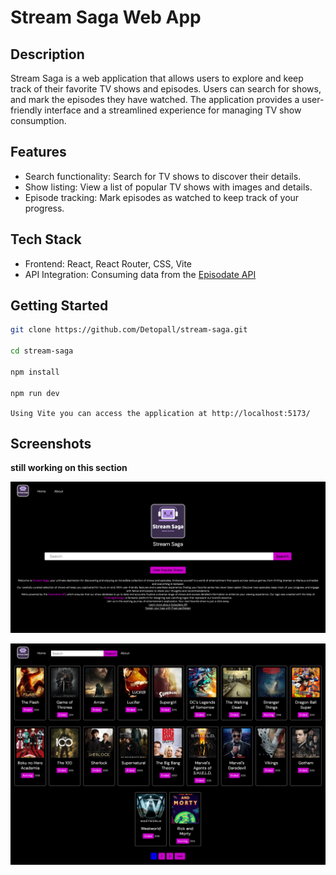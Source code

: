 # Stream Saga Web App

## Description

Stream Saga is a web application that allows users to explore and keep track of their favorite TV shows and episodes. Users can search for shows, and mark the episodes they have watched. The application provides a user-friendly interface and a streamlined experience for managing TV show consumption.

## Features

- Search functionality: Search for TV shows to discover their details.
- Show listing: View a list of popular TV shows with images and details.
- Episode tracking: Mark episodes as watched to keep track of your progress.

## Tech Stack

- Frontend: React, React Router, CSS, Vite
- API Integration: Consuming data from the [Episodate API](https://www.episodate.com/api)

## Getting Started

```bash
git clone https://github.com/Detopall/stream-saga.git

cd stream-saga

npm install

npm run dev
```

``Using Vite you can access the application at http://localhost:5173/``

## Screenshots

**still working on this section**

![Stream Saga Main Page](./readme-images/main-page.png)

![Stream Saga Home Page](./readme-images/home-page.png)
